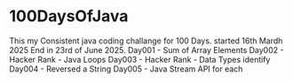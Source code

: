 # 100DaysOfJava

This my Consistent java coding challange for 100 Days. started 16th Mardh 2025 End in 23rd of June 2025.
Day001 - Sum of Array Elements
Day002 - Hacker Rank - Java Loops
Day003 - Hacker Rank - Data Types identify
Day004 - Reversed a String
Day005 - Java Stream API for each
